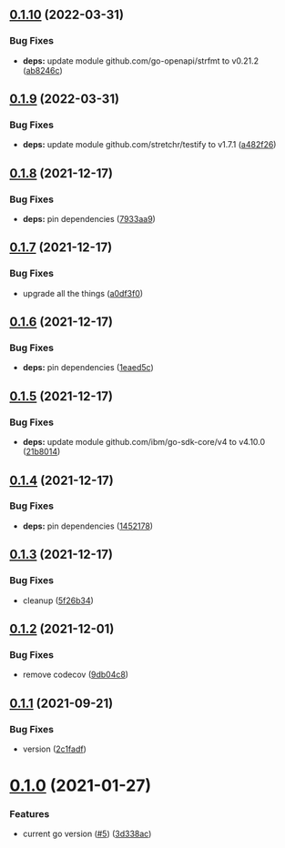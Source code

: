 ## [0.1.10](https://github.com/IBM/sql-query-go-sdk/compare/v0.1.9...v0.1.10) (2022-03-31)


### Bug Fixes

* **deps:** update module github.com/go-openapi/strfmt to v0.21.2 ([ab8246c](https://github.com/IBM/sql-query-go-sdk/commit/ab8246cbbf9f26ab7e1e4737b8b7ea8e128b3bc3))

## [0.1.9](https://github.com/IBM/sql-query-go-sdk/compare/v0.1.8...v0.1.9) (2022-03-31)


### Bug Fixes

* **deps:** update module github.com/stretchr/testify to v1.7.1 ([a482f26](https://github.com/IBM/sql-query-go-sdk/commit/a482f26a3f0af76572efe19e1d78168da40eab22))

## [0.1.8](https://github.com/IBM/sql-query-go-sdk/compare/v0.1.7...v0.1.8) (2021-12-17)


### Bug Fixes

* **deps:** pin dependencies ([7933aa9](https://github.com/IBM/sql-query-go-sdk/commit/7933aa9383443199402ba017d43f240aa4bd4237))

## [0.1.7](https://github.com/IBM/sql-query-go-sdk/compare/v0.1.6...v0.1.7) (2021-12-17)


### Bug Fixes

* upgrade all the things ([a0df3f0](https://github.com/IBM/sql-query-go-sdk/commit/a0df3f0358726d3086f204252d822368ce2321f1))

## [0.1.6](https://github.com/IBM/sql-query-go-sdk/compare/v0.1.5...v0.1.6) (2021-12-17)


### Bug Fixes

* **deps:** pin dependencies ([1eaed5c](https://github.com/IBM/sql-query-go-sdk/commit/1eaed5cb94c342991b00067f552163c105c0bc6e))

## [0.1.5](https://github.com/IBM/sql-query-go-sdk/compare/v0.1.4...v0.1.5) (2021-12-17)


### Bug Fixes

* **deps:** update module github.com/ibm/go-sdk-core/v4 to v4.10.0 ([21b8014](https://github.com/IBM/sql-query-go-sdk/commit/21b8014058acf6880b4c1ea1659b8b6c10a32b9a))

## [0.1.4](https://github.com/IBM/sql-query-go-sdk/compare/v0.1.3...v0.1.4) (2021-12-17)


### Bug Fixes

* **deps:** pin dependencies ([1452178](https://github.com/IBM/sql-query-go-sdk/commit/1452178c8e57005d9479f84464947c0ced3e1d19))

## [0.1.3](https://github.com/IBM/sql-query-go-sdk/compare/v0.1.2...v0.1.3) (2021-12-17)


### Bug Fixes

* cleanup ([5f26b34](https://github.com/IBM/sql-query-go-sdk/commit/5f26b34660e6069262dfec2828c4e8ff9ecc57db))

## [0.1.2](https://github.com/IBM/sql-query-go-sdk/compare/v0.1.1...v0.1.2) (2021-12-01)


### Bug Fixes

* remove codecov ([9db04c8](https://github.com/IBM/sql-query-go-sdk/commit/9db04c81169d3fd9b0bcf95e15b589d141c9be0f))

## [0.1.1](https://github.com/IBM/sql-query-go-sdk/compare/v0.1.0...v0.1.1) (2021-09-21)


### Bug Fixes

* version ([2c1fadf](https://github.com/IBM/sql-query-go-sdk/commit/2c1fadfb37c8ee3eeddec9cea621a75b0a3da137))

# [0.1.0](https://github.com/IBM/sql-query-go-sdk/compare/v0.0.1...v0.1.0) (2021-01-27)


### Features

* current go version ([#5](https://github.com/IBM/sql-query-go-sdk/issues/5)) ([3d338ac](https://github.com/IBM/sql-query-go-sdk/commit/3d338ac341bbbbee9a4874713daa0df275708efb))
